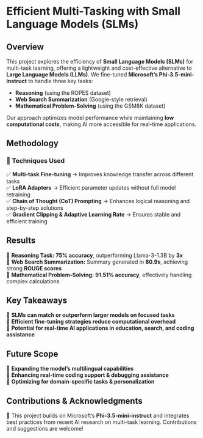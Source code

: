 # **Efficient Multi-Tasking with Small Language Models (SLMs)**  

## **Overview**  
This project explores the efficiency of **Small Language Models (SLMs)** for multi-task learning, offering a lightweight and cost-effective alternative to **Large Language Models (LLMs)**. We fine-tuned **Microsoft’s Phi-3.5-mini-instruct** to handle three key tasks:  

- **Reasoning** (using the ROPES dataset)  
- **Web Search Summarization** (Google-style retrieval)  
- **Mathematical Problem-Solving** (using the GSM8K dataset)  

Our approach optimizes model performance while maintaining **low computational costs**, making AI more accessible for real-time applications.  

## **Methodology**  
### 🚀 **Techniques Used**  
✅ **Multi-task Fine-tuning** → Improves knowledge transfer across different tasks  
✅ **LoRA Adapters** → Efficient parameter updates without full model retraining  
✅ **Chain of Thought (CoT) Prompting** → Enhances logical reasoning and step-by-step solutions  
✅ **Gradient Clipping & Adaptive Learning Rate** → Ensures stable and efficient training  

## **Results**  
📌 **Reasoning Task:** **75% accuracy**, outperforming Llama-3-1.3B by **3x**  
📌 **Web Search Summarization:** Summary generated in **80.9s**, achieving strong **ROUGE scores**  
📌 **Mathematical Problem-Solving:** **91.51% accuracy**, effectively handling complex calculations  

## **Key Takeaways**  
🔹 **SLMs can match or outperform larger models on focused tasks**  
🔹 **Efficient fine-tuning strategies reduce computational overhead**  
🔹 **Potential for real-time AI applications in education, search, and coding assistance**  

## **Future Scope**  
🚧 **Expanding the model’s multilingual capabilities**  
🚧 **Enhancing real-time coding support & debugging assistance**  
🚧 **Optimizing for domain-specific tasks & personalization**  

## **Contributions & Acknowledgments**  
🙌 This project builds on Microsoft’s **Phi-3.5-mini-instruct** and integrates best practices from recent AI research on multi-task learning. Contributions and suggestions are welcome!  
